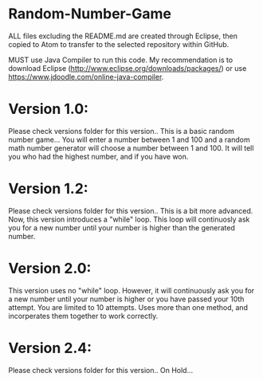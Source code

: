 # Random-Number-Game
ALL files excluding the README.md are created through Eclipse, then copied to Atom to transfer to the selected repository within GitHub. 

MUST use Java Compiler to run this code. My recommendation is to download Eclipse (http://www.eclipse.org/downloads/packages/) or use https://www.jdoodle.com/online-java-compiler.

# Version 1.0: 
Please check versions folder for this version..
This is a basic random number game...
You will enter a number between 1 and 100 and a random math number generator will choose a number between 1 and 100.
It will tell you who had the highest number, and if you have won.

# Version 1.2:
Please check versions folder for this version..
This is a bit more advanced.
Now, this version introduces a "while" loop. This loop will continuosly ask you for a new number until your number is higher than the generated number.

# Version 2.0:
This version uses no "while" loop. 
However, it will continuously ask you for a new number until your number is higher or you have passed your 10th attempt.
You are limited to 10 attempts.
Uses more than one method, and incorperates them together to work correctly.

# Version 2.4:
Please check versions folder for this version..
On Hold...
